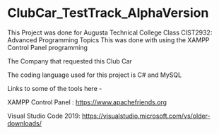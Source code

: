 # ClubCar_TestTrack_AlphaVersion

This Project was done for Augusta Technical College 
Class CIST2932: Advanced Programming Topics 
This was done with using the XAMPP Control Panel programming 

The Company that requested this Club Car

The coding language used for this project is C# and MySQL 

Links to some of the tools here - 

XAMPP Control Panel : https://www.apachefriends.org

Visual Studio Code 2019: https://visualstudio.microsoft.com/vs/older-downloads/
